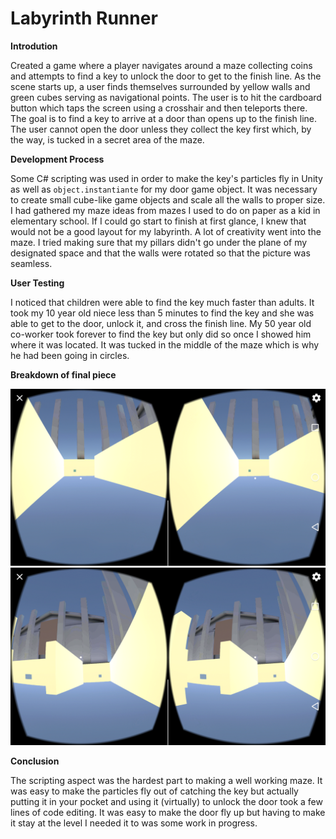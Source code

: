 # Labyrinth Runner

**Introdution**

Created a game where a player navigates around a maze collecting coins and attempts to find a key to unlock the door to get to the finish line. As the scene starts up, a user finds themselves surrounded by yellow walls and green cubes serving as navigational points. The user is to hit the cardboard button which taps the screen using a crosshair and then teleports there. The goal is to find a key to arrive at a door than opens up to the finish line. The user cannot open the door unless they collect the key first which, by the way, is tucked in a secret area of the maze. 

__Development Process__

Some C# scripting was used in order to make the key's particles fly in Unity as well as `object.instantiante` for my door game object. It was necessary to create small cube-like game objects and scale all the walls to proper size. I had gathered my maze ideas from mazes I used to do on paper as a kid in elementary school. If I could go start to finish at first glance, I knew that would not be a good layout for my labyrinth. A lot of creativity went into the maze. I tried making sure that my pillars didn't go under the plane of my designated space and that the walls were rotated so that the picture was seamless. 

**User Testing**

I noticed that children were able to find the key much faster than adults. It took my 10 year old niece less than 5 minutes to find the key and she was able to get to the door, unlock it, and cross the finish line. My 50 year old co-worker took forever to find the key but only did so once I showed him where it was located. It was tucked in the middle of the maze which is why he had been going in circles.

__Breakdown of final piece__

![Alt Text](https://github.com/tedlanda/Labyrinth-Runner/blob/master/P3/Screenshots/Android1.png)
![Alt Text](https://github.com/tedlanda/Labyrinth-Runner/blob/master/P3/Screenshots/Android2.png)

**Conclusion**

The scripting aspect was the hardest part to making a well working maze. It was easy to make the particles fly out of catching the key but actually putting it in your pocket and using it (virtually) to unlock the door took a few lines of code editing. It was easy to make the door fly up but having to make it stay at the level I needed it to was some work in progress.

